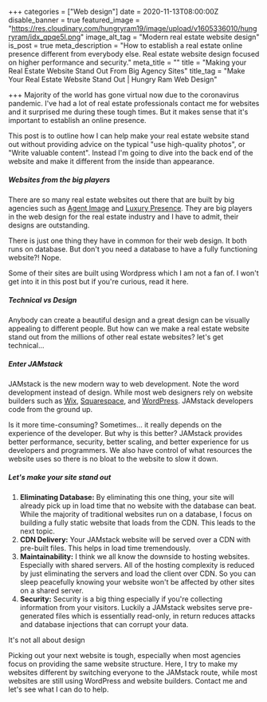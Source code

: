 +++
categories = ["Web design"]
date = 2020-11-13T08:00:00Z
disable_banner = true
featured_image = "https://res.cloudinary.com/hungryram19/image/upload/v1605336010/hungryram/idx_qpqe5l.png"
image_alt_tag = "Modern real estate website design"
is_post = true
meta_description = "How to establish a real estate online presence different from everybody else. Real estate website design focused on higher performance and security."
meta_title = ""
title = "Making your Real Estate Website Stand Out From Big Agency Sites"
title_tag = "Make Your Real Estate Website Stand Out | Hungry Ram Web Design"

+++
Majority of the world has gone virtual now due to the coronavirus pandemic. I've had a lot of real estate professionals contact me for websites and it surprised me during these tough times. But it makes sense that it's important to establish an online presence.

This post is to outline how I can help make your real estate website stand out without providing advice on the typical "use high-quality photos", or "Write valuable content". Instead I'm going to dive into the back end of the website and make it different from the inside than appearance.

##### Websites from the big players

There are so many real estate websites out there that are built by big agencies such as [Agent Image](https://www.agentimage.com/) and [Luxury Presence](). They are big players in the web design for the real estate industry and I have to admit, their designs are outstanding.

There is just one thing they have in common for their web design. It both runs on database.  But don't you need a database to have a fully functioning website?! Nope.

Some of their sites are built using Wordpress which I am not a fan of. I won't get into it in this post but if you're curious, read it here.

##### Technical vs Design

Anybody can create a beautiful design and a great design can be visually appealing to different people. But how can we make a real estate website stand out from the millions of other real estate websites? let's get technical...

##### Enter JAMstack

JAMstack is the new modern way to web development. Note the word development instead of design. While most web designers rely on website builders such as [Wix](https://www.wix.com/), [Squarespace](https://www.squarespace.com/), and [WordPress](). JAMstack developers code from the ground up.

Is it more time-consuming? Sometimes... it really depends on the experience of the developer. But why is this better? JAMstack provides better performance, security, better scaling, and better experience for us developers and programmers. We also have control of what resources the website uses so there is no bloat to the website to slow it down.

##### Let's make your site stand out

1. **Eliminating Database:** By eliminating this one thing, your site will already pick up in load time that no website with the database can beat. While the majority of traditional websites run on a database, I focus on building a fully static website that loads from the CDN. This leads to the next topic.
2. **CDN Delivery:** Your JAMstack website will be served over a CDN with pre-built files. This helps in load time tremendously.
3. **Maintainability:** I think we all know the downside to hosting websites. Especially with shared servers. All of the hosting complexity is reduced by just eliminating the servers and load the client over CDN. So you can sleep peacefully knowing your website won't be affected by other sites on a shared server.
4. **Security:** Security is a big thing especially if you're collecting information from your visitors. Luckily a JAMstack websites serve pre-generated files which is essentially read-only, in return reduces attacks and database injections that can corrupt your data.

It's not all about design

Picking out your next website is tough, especially when most agencies focus on providing the same website structure. Here, I try to make my websites different by switching everyone to the JAMstack route, while most websites are still using WordPress and website builders. Contact me and let's see what I can do to help.